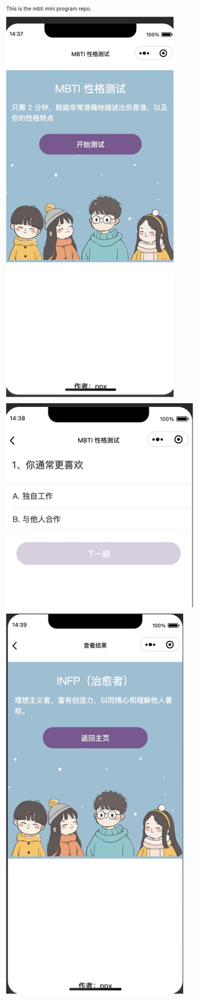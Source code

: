 This is the mbti mini program repo.


![image](https://github.com/pipixiangz/mbti-test-mini/blob/main/img/mbti_mini_1.jpg)

![image](https://github.com/pipixiangz/mbti-test-mini/blob/main/img/mbti_mini_2.jpg)

![image](https://github.com/pipixiangz/mbti-test-mini/blob/main/img/mbti_mini_3.jpg)
